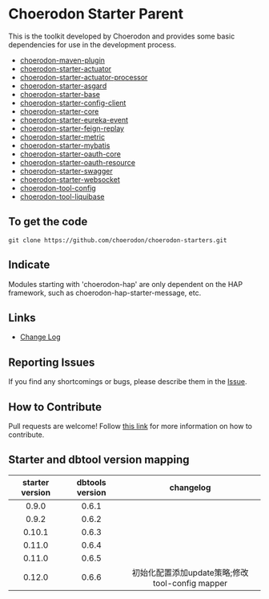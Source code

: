 # Choerodon Starter Parent

This is the toolkit developed by Choerodon and provides some basic dependencies for use in the development process. 
* [choerodon-maven-plugin](choerodon-maven-plugin/README_ZH.md)
* [choerodon-starter-actuator](choerodon-starter-actuator/README_ZH.md)
* [choerodon-starter-actuator-processor](choerodon-starter-actuator-processor/README_ZH.md)
* [choerodon-starter-asgard](choerodon-starter-asgard/README_ZH.md)
* [choerodon-starter-base](choerodon-starter-base/README_ZH.md)
* [choerodon-starter-config-client](choerodon-starter-config-client/README.md)
* [choerodon-starter-core](choerodon-starter-core/README.md)
* [choerodon-starter-eureka-event](choerodon-starter-eureka-event/README.md)
* [choerodon-starter-feign-replay](choerodon-starter-feign-replay/README.md)
* [choerodon-starter-metric](choerodon-starter-metric/README.md)
* [choerodon-starter-mybatis](choerodon-starter-mybatis/README_ZH.md)
* [choerodon-starter-oauth-core](choerodon-starter-oauth-core/README.md)
* [choerodon-starter-oauth-resource](choerodon-starter-oauth-resource/README.md)
* [choerodon-starter-swagger](choerodon-starter-swagger/README.md)
* [choerodon-starter-websocket](choerodon-starter-websocket/README.md)
* [choerodon-tool-config](choerodon-tool-config/README.md)
* [choerodon-tool-liquibase](choerodon-tool-liquibase/README_ZH.md)

## To get the code

```
git clone https://github.com/choerodon/choerodon-starters.git
```

## Indicate

Modules starting with 'choerodon-hap' are only dependent on the HAP framework, such as choerodon-hap-starter-message, etc.

## Links

* [Change Log](./CHANGELOG.zh-CN.md)

## Reporting Issues

If you find any shortcomings or bugs, please describe them in the [Issue](https://github.com/choerodon/choerodon/issues/new?template=issue_template.md).
    
## How to Contribute
Pull requests are welcome! Follow [this link](https://github.com/choerodon/choerodon/blob/master/CONTRIBUTING.md) for more information on how to contribute.

## Starter and dbtool version mapping
| starter version | dbtools version|changelog|
|:-----:|:-----:|:-----:|
|0.9.0|0.6.1||
|0.9.2|0.6.2||
|0.10.1|0.6.3||
|0.11.0|0.6.4||
|0.11.0|0.6.5||
|0.12.0|0.6.6|初始化配置添加update策略;修改tool-config mapper|

